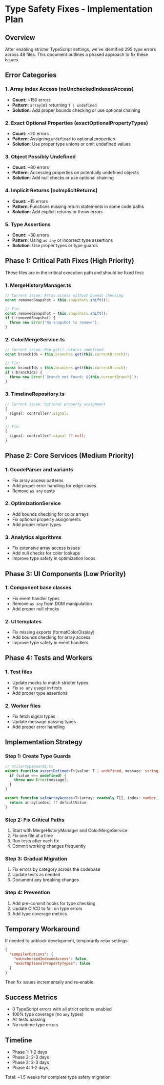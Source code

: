 # Type Safety Fixes - Implementation Plan

## Overview

After enabling stricter TypeScript settings, we've identified 295 type errors across 48 files. This document outlines a phased approach to fix these issues.

## Error Categories

### 1. Array Index Access (noUncheckedIndexedAccess)

- **Count**: ~150 errors
- **Pattern**: `array[0]` returning `T | undefined`
- **Solution**: Add proper bounds checking or use optional chaining

### 2. Exact Optional Properties (exactOptionalPropertyTypes)

- **Count**: ~20 errors
- **Pattern**: Assigning `undefined` to optional properties
- **Solution**: Use proper type unions or omit undefined values

### 3. Object Possibly Undefined

- **Count**: ~80 errors
- **Pattern**: Accessing properties on potentially undefined objects
- **Solution**: Add null checks or use optional chaining

### 4. Implicit Returns (noImplicitReturns)

- **Count**: ~15 errors
- **Pattern**: Functions missing return statements in some code paths
- **Solution**: Add explicit returns or throw errors

### 5. Type Assertions

- **Count**: ~30 errors
- **Pattern**: Using `as any` or incorrect type assertions
- **Solution**: Use proper types or type guards

## Phase 1: Critical Path Fixes (High Priority)

These files are in the critical execution path and should be fixed first:

### 1. MergeHistoryManager.ts

```typescript
// Current issue: Array access without bounds checking
const removedSnapshot = this.snapshots.shift()!;

// Fix:
const removedSnapshot = this.snapshots.shift();
if (!removedSnapshot) {
  throw new Error('No snapshot to remove');
}
```

### 2. ColorMergeService.ts

```typescript
// Current issue: Map.get() returns undefined
const branchIds = this.branches.get(this.currentBranch)!;

// Fix:
const branchIds = this.branches.get(this.currentBranch);
if (!branchIds) {
  throw new Error(`Branch not found: ${this.currentBranch}`);
}
```

### 3. TimelineRepository.ts

```typescript
// Current issue: Optional property assignment
{
  signal: controller?.signal;
}

// Fix:
{
  signal: controller?.signal ?? null;
}
```

## Phase 2: Core Services (Medium Priority)

### 1. GcodeParser and variants

- Fix array access patterns
- Add proper error handling for edge cases
- Remove `as any` casts

### 2. OptimizationService

- Add bounds checking for color arrays
- Fix optional property assignments
- Add proper return types

### 3. Analytics algorithms

- Fix extensive array access issues
- Add null checks for color lookups
- Improve type safety in optimization loops

## Phase 3: UI Components (Low Priority)

### 1. Component base classes

- Fix event handler types
- Remove `as any` from DOM manipulation
- Add proper null checks

### 2. UI templates

- Fix missing exports (formatColorDisplay)
- Add bounds checking for array access
- Improve type safety in event handlers

## Phase 4: Tests and Workers

### 1. Test files

- Update mocks to match stricter types
- Fix `as any` usage in tests
- Add proper type assertions

### 2. Worker files

- Fix fetch signal types
- Update message passing types
- Add proper error handling

## Implementation Strategy

### Step 1: Create Type Guards

```typescript
// utils/typeGuards.ts
export function assertDefined<T>(value: T | undefined, message: string): asserts value is T {
  if (value === undefined) {
    throw new Error(message);
  }
}

export function safeArrayAccess<T>(array: readonly T[], index: number, defaultValue: T): T {
  return array[index] ?? defaultValue;
}
```

### Step 2: Fix Critical Paths

1. Start with MergeHistoryManager and ColorMergeService
2. Fix one file at a time
3. Run tests after each fix
4. Commit working changes frequently

### Step 3: Gradual Migration

1. Fix errors by category across the codebase
2. Update tests as needed
3. Document any breaking changes

### Step 4: Prevention

1. Add pre-commit hooks for type checking
2. Update CI/CD to fail on type errors
3. Add type coverage metrics

## Temporary Workaround

If needed to unblock development, temporarily relax settings:

```json
{
  "compilerOptions": {
    "noUncheckedIndexedAccess": false,
    "exactOptionalPropertyTypes": false
  }
}
```

Then fix issues incrementally and re-enable.

## Success Metrics

- 0 TypeScript errors with all strict options enabled
- 100% type coverage (no `any` types)
- All tests passing
- No runtime type errors

## Timeline

- Phase 1: 1-2 days
- Phase 2: 2-3 days
- Phase 3: 2-3 days
- Phase 4: 1-2 days

Total: ~1.5 weeks for complete type safety migration
